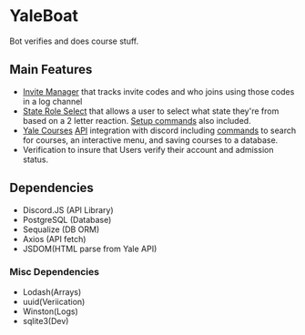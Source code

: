 # YaleBoat

Bot verifies and does course stuff.

## Main Features
* [Invite Manager](util/inviteManager.js) that tracks invite codes and who joins using those codes in a log channel 
* [State Role Select](util/stateManager.js) that allows a user to select what state they're from based on a 2 letter reaction. [Setup commands](commands/setup.js) also included.
* [Yale Courses](courses) [API](apis/YaleCourses.js) integration with discord including [commands](commands/course.js) to search for courses, an interactive menu, and saving courses to a database.
* Verification to insure that Users verify their account and admission status.

## Dependencies

- Discord.JS (API Library)
- PostgreSQL (Database)
- Sequalize (DB ORM)
- Axios (API fetch)
- JSDOM(HTML parse from Yale API)

### Misc Dependencies
- Lodash(Arrays)
- uuid(Veriication)
- Winston(Logs)
- sqlite3(Dev)
